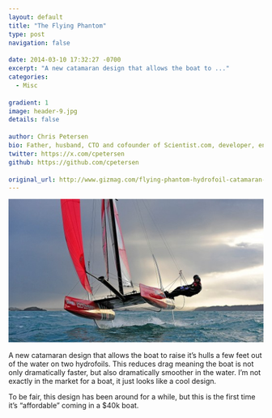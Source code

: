 ```yaml
---
layout: default
title: "The Flying Phantom"
type: post
navigation: false

date: 2014-03-10 17:32:27 -0700
excerpt: "A new catamaran design that allows the boat to ..."
categories:
  - Misc

gradient: 1
image: header-9.jpg
details: false

author: Chris Petersen
bio: Father, husband, CTO and cofounder of Scientist.com, developer, entrepreneur and technologist.
twitter: https://x.com/cpetersen
github: https://github.com/cpetersen

original_url: http://www.gizmag.com/flying-phantom-hydrofoil-catamaran-sailing/31143/
---
```



  ![pictures.jpg](/assets/import/8bc6eb852b79916eb79889ae462a0dd5.jpg)  

 A new catamaran design that allows the boat to raise it’s hulls a few feet out of the water on two hydrofoils. This reduces drag meaning the boat is not only dramatically faster, but also dramatically smoother in the water. I’m not exactly in the market for a boat, it just looks like a cool design.

 To be fair, this design has been around for a while, but this is the first time it’s “affordable” coming in a $40k boat.
